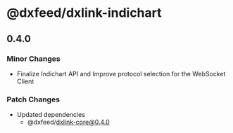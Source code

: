 # @dxfeed/dxlink-indichart

## 0.4.0

### Minor Changes

- Finalize Indichart API and Improve protocol selection for the WebSocket Client

### Patch Changes

- Updated dependencies
  - @dxfeed/dxlink-core@0.4.0
